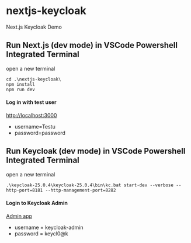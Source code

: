 # nextjs-keycloak

Next.js Keycloak Demo

## Run Next.js (dev mode) in VSCode Powershell Integrated Terminal

open a new terminal

```
cd .\nextjs-keycloak\
npm install
npm run dev
```

#### Log in with test user

[http://localhost:3000](http://localhost:3000)

 - username=Testu
 - password=password

## Run Keycloak (dev mode) in VSCode Powershell Integrated Terminal

open a new terminal

```
.\keycloak-25.0.4\keycloak-25.0.4\bin\kc.bat start-dev --verbose --http-port=8181 --http-management-port=8282
```

#### Login to Keycloak Admin

[Admin app]( http://localhost:8181/)

 - username = keycloak-admin 
 - password = keycl0@k


